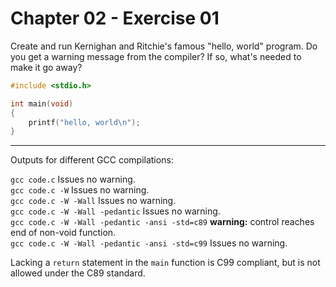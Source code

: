 # Chapter 02 - Exercise 01

Create and run Kernighan and Ritchie's famous "hello, world" program. Do you get a warning message from the compiler? If so, what's needed to make it go away?

```C
#include <stdio.h>

int main(void)
{
    printf("hello, world\n");
}
```

---

Outputs for different GCC compilations: 

`gcc code.c` Issues no warning.  
`gcc code.c -W` Issues no warning.  
`gcc code.c -W -Wall` Issues no warning.    
`gcc code.c -W -Wall -pedantic` Issues no warning.    
`gcc code.c -W -Wall -pedantic -ansi -std=c89` __warning:__ control reaches end of non-void function.  
`gcc code.c -W -Wall -pedantic -ansi -std=c99` Issues no warning.  

Lacking a `return` statement in the `main` function is C99 compliant, but is not allowed under the C89 standard.  
